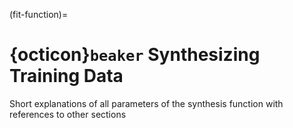 (fit-function)=
# {octicon}`beaker` Synthesizing Training Data

Short explanations of all parameters of the synthesis function with references to other sections